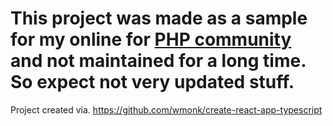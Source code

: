 # This project was made as a sample for my online for [PHP community](https://pehapkari.cz/) and not maintained for a long time. So expect not very updated stuff.

Project created via. https://github.com/wmonk/create-react-app-typescript
